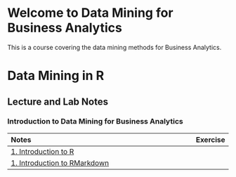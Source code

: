 # Welcome to Data Mining for Business Analytics

This is a course covering the data mining methods for Business Analytics. 

# Data Mining in R

## Lecture and Lab Notes

### Introduction to Data Mining for Business Analytics

<style>
table th:first-of-type {
    width: 480px;
}
table th:nth-of-type(2) {
    width: 160px;
}
table th:nth-of-type(3) {
    width: 160px;
}
</style>


| Notes | Exercise |
|:----------|------:|
| [1. Introduction to R]()                 |  |
| [1. Introduction to RMarkdown](lecture/1.IntroMarkdown.html)    |  |

<a id="bottom"></a>

